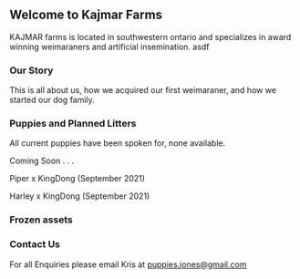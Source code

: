 ## Welcome to Kajmar Farms

KAJMAR farms is located in southwestern ontario and specializes in award winning weimaraners and artificial insemination.
asdf





### Our Story

This is all about us, how we acquired our first weimaraner, and how we started our dog family.







### Puppies and Planned Litters
All current puppies have been spoken for, none available.

Coming Soon . . . 

Piper x KingDong (September 2021)

Harley x KingDong (September 2021)


### Frozen assets



### Contact Us
For all Enquiries please email Kris at puppies.jones@gmail.com

